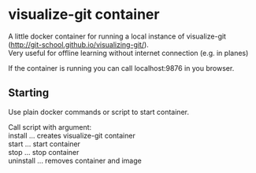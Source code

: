 # visualize-git container

A little docker container for running a local instance of visualize-git (http://git-school.github.io/visualizing-git/). \
Very useful for offline learning without internet connection (e.g. in planes)


If the container is running you can call localhost:9876 in you browser.

## Starting
Use plain docker commands or script to start container.


Call script with argument: \
    install   ... creates visualize-git container \
    start     ... start container \
    stop      ... stop container \
    uninstall ... removes container and image 